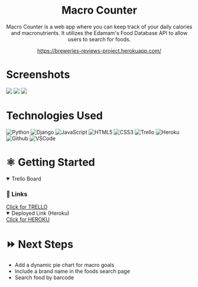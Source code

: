 <div align="center">

# Macro Counter

Macro Counter is a web app where you can keep track of your daily calories and macronutrients. It utilizes the Edamam's Food Database API to allow users to search for foods. 

<a href="https://breweries-reviews-project.herokuapp.com/">https://breweries-reviews-project.herokuapp.com/</a>

</div>

# Screenshots

<img src="https://i.imgur.com/5sfKuvV.png">
<img src="https://i.imgur.com/whuXRsk.png">
<img src="https://i.imgur.com/16hUoLo.png">

# Technologies Used

![Python](https://img.shields.io/badge/-Python-333?style=flat&logo=python)
![Django](https://img.shields.io/badge/-Django-333?style=flat&logo=django)
![JavaScript](https://img.shields.io/badge/-JavaScript-333?style=flat&logo=javascript) 
![HTML5](https://img.shields.io/badge/-HTML5-333?style=flat&logo=html5)
![CSS3](https://img.shields.io/badge/-CSS-333?style=flat&logo=css3)
![Trello](https://img.shields.io/badge/-Trello-333?style=flat&logo=trello) 
![Heroku](https://img.shields.io/badge/-Heroku-333?style=flat&logo=heroku)
![Github](https://img.shields.io/badge/-GitHub-333?style=flat&logo=github)
![VSCode](https://img.shields.io/badge/-VS_Code-333?style=flat&logo=visualstudio)

# ⚛️ Getting Started

<details open>
<h3>🔗 Links </h3>
<summary>Trello Board</summary>   
<a href="https://trello.com/b/8ASPa3cJ/project-3">Click for TRELLO</a>      
</details>

<details open>   
<summary>Deployed Link (Heroku)</summary>
<a href="https://macrocounter-8ca2ea342aae.herokuapp.com/">Click for HEROKU</a>
</details>


# ⏩ Next Steps   

- Add a dynamic pie chart for macro goals
- Include a brand name in the foods search page
- Search food by barcode
